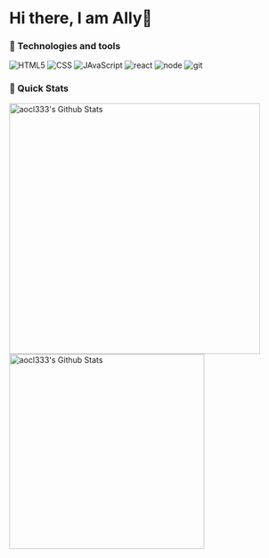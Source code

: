 # Hi there, I am Ally👋

### 📖 Technologies and tools

![HTML5](https://img.shields.io/badge/html-E34F26?style=for-the-badge&logo=html5&logoColor=white)
![CSS](https://img.shields.io/badge/css-1572B6?style=for-the-badge&logo=css3&logoColor=white)
![JAvaScript](https://img.shields.io/badge/javascript-F7DF1E?style=for-the-badge&logo=javascript&logoColor=black)
![react](https://img.shields.io/badge/react-61DAFB?style=for-the-badge&logo=react&logoColor=black)
![node](https://img.shields.io/badge/node-43853d?style=for-the-badge&logo=node.js&logoColor=white)
![git](https://img.shields.io/badge/github-181717?style=for-the-badge&logo=github&logoColor=white)

### 🚀 Quick Stats

<p>
<img width="450" src="https://github-readme-stats.vercel.app/api?username=aocl333&show_icons=true&line_height=20&theme=default" alt="aocl333's Github Stats" />
<img width="350" src="https://github-readme-stats.vercel.app/api/top-langs/?username=aocl333&langs_count=6&line_height=35&hide=handlebars,jupyter notebook&layout=compact&theme=default_repocard" alt="aocl333's Github Stats" />
</p>
